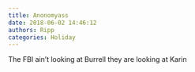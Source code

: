 ```yaml
---
title: Anonomyass
date: 2018-06-02 14:46:12
authors: Ripp
categories: Holiday
---
```


 The FBI ain’t looking at Burrell they are looking at Karin